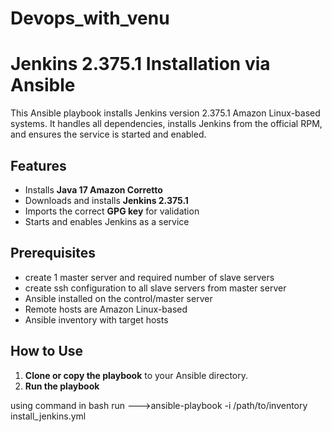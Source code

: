 # Devops_with_venu
# Jenkins 2.375.1 Installation via Ansible

This Ansible playbook installs Jenkins version 2.375.1 Amazon Linux-based systems. It handles all dependencies, installs Jenkins from the official RPM, and ensures the service is started and enabled.

## Features

- Installs **Java 17 Amazon Corretto**
- Downloads and installs **Jenkins 2.375.1**
- Imports the correct **GPG key** for validation
- Starts and enables Jenkins as a service

## Prerequisites
- create 1 master server and required number of slave servers
- create ssh configuration to all slave servers from master server
- Ansible installed on the control/master server
- Remote hosts are Amazon Linux-based
- Ansible inventory with target hosts

## How to Use

1. **Clone or copy the playbook** to your Ansible directory.
2. **Run the playbook** 

using command in bash run --->ansible-playbook -i /path/to/inventory install_jenkins.yml

